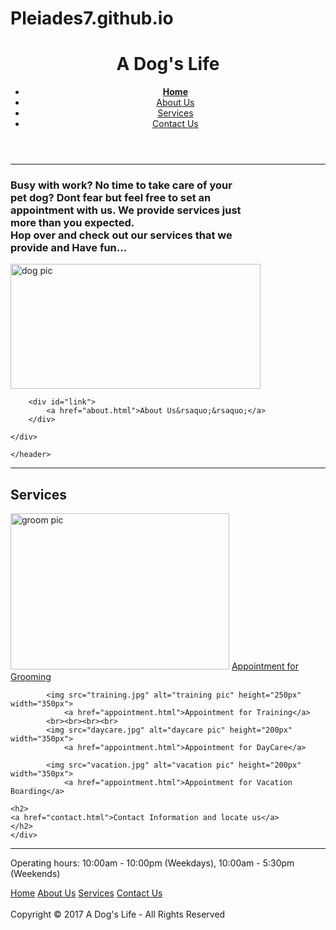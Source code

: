 # Pleiades7.github.io
<!DOCTYPE html>
<html>
<head>
<title>A Dog's Life - Appointment</title>
<meta charset="utf-8">
<link rel="stylesheet" type="text/css" href="adogslife.css">
</head>

<body>
	<div id="wrapper">
		<header>
			<h1>A Dog's Life</h1>
			<nav>
			<ul>
			<li style="font-weight: bold"><a href="home.html">Home</a></li>
			<li><a href="about.html">About Us</a></li>
			<li><a href="services.html">Services</a></li>
			<li><a href="contact.html">Contact Us</a></li>
			</ul> 
			</nav>	
		</header>	
<hr>
	<div>
		<div id="text"><h3>Busy with work? No time to take care of your <br>pet dog? Dont fear but feel free to set an <br> appointment with us. We provide services just <br> more than you expected. <br> Hop over and check out our services that we <br> provide and Have fun&#46;&#46;&#46;</h3></div>
		<div id="pic">
			<img src="dog.jpg" alt="dog pic" height="200px" width="400px">
		</div>
		
		<div id="link">
			<a href="about.html">About Us&rsaquo;&rsaquo;</a>	
		</div>
		
	</div>
	
	</header>
<hr>
	<div id="homeservices">
		<h2>Services</h2>
			<img src="groom.jpg" alt="groom pic" height="250px" width="350px">
				<a href="appointment.html">Appointment for Grooming</a>
			
			<img src="training.jpg" alt="training pic" height="250px" width="350px">
				<a href="appointment.html">Appointment for Training</a>
			<br><br><br><br>
			<img src="daycare.jpg" alt="daycare pic" height="200px" width="350px">
				<a href="appointment.html">Appointment for DayCare</a>
		
			<img src="vacation.jpg" alt="vacation pic" height="200px" width="350px">
				<a href="appointment.html">Appointment for Vacation Boarding</a>		
		
	<h2>
	<a href="contact.html">Contact Information and locate us</a>
	</h2>
	</div>
<hr>	
	<footer>
		<p>Operating hours: 10:00am - 10:00pm (Weekdays), 10:00am - 5:30pm (Weekends)</p>
		<a class="btmnav" href="home.html">Home</a>
		<a class="btmnav" href="about.html">About Us</a>
		<a class="btmnav" href="services.html">Services</a>
		<a class="btmnav" href="contact.html">Contact Us</a>
		<br><br>
		Copyright &copy; 2017 A Dog's Life - All Rights Reserved
	</footer>
	</div>
</body>
</html>
